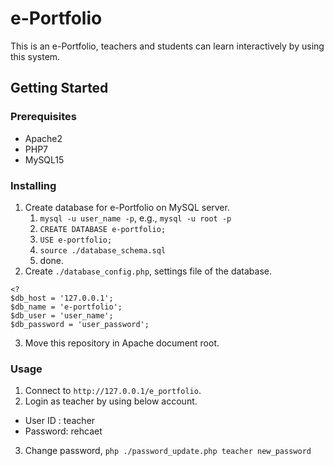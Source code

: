 # e-Portfolio
This is an e-Portfolio, teachers and students can learn interactively by using this system.

## Getting Started

### Prerequisites
- Apache2
- PHP7
- MySQL15

### Installing
1. Create database for e-Portfolio on MySQL server.
    1. `mysql -u user_name -p`, e.g., `mysql -u root -p`
    2. `CREATE DATABASE e-portfolio;`
    3. `USE e-portfolio;`
    4. `source ./database_schema.sql`
    5. done.
2. Create `./database_config.php`, settings file of the database.
```
<?
$db_host = '127.0.0.1';
$db_name = 'e-portfolio';
$db_user = 'user_name';
$db_password = 'user_password';
```
3. Move this repository in Apache document root.

### Usage
1. Connect to `http://127.0.0.1/e_portfolio`.
2. Login as teacher by using below account.
- User ID : teacher
- Password: rehcaet
3. Change password, `php ./password_update.php teacher new_password`
